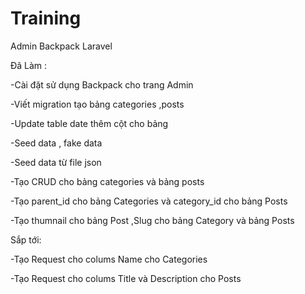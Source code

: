 # Training


Admin Backpack Laravel


Đã Làm :


-Cài đặt sử dụng Backpack cho trang Admin

-Viết migration tạo bảng categories ,posts

-Update table date thêm cột cho bảng

-Seed data , fake data 

-Seed data từ file json

-Tạo CRUD cho bảng categories và bảng posts

-Tạo parent_id cho bảng Categories và category_id cho bảng Posts

-Tạo thumnail cho bảng Post ,Slug cho bảng Category và bảng Posts

Sắp tới:


-Tạo Request cho colums Name cho Categories

-Tạo Request cho colums Title và Description cho Posts







